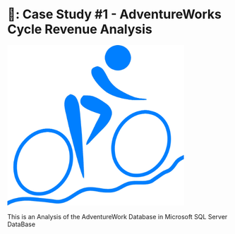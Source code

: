 # 🚴: Case Study #1 - AdventureWorks Cycle Revenue Analysis <!-- omit in toc -->
<img src="https://github.com/DanielBayo/AdventureWork_SQL_Analysis/blob/main/Adventure_logo.png" alt="AdventureWorks" width="400"/>

This is an Analysis of the AdventureWork Database in Microsoft SQL Server DataBase
